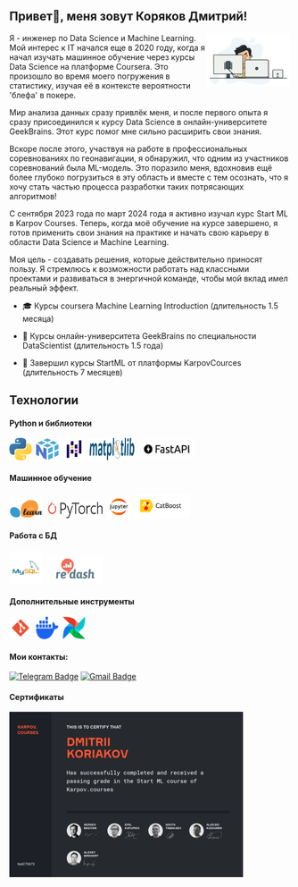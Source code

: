 <!--
**koryakovda/koryakovda** is a ✨ _special_ ✨ repository because its `README.md` (this file) appears on your GitHub profile.

Here are some ideas to get you started:

- 🔭 I’m currently working on ...
- 🌱 I’m currently learning ...
- 👯 I’m looking to collaborate on ...
- 🤔 I’m looking for help with ...
- 💬 Ask me about ...
- 📫 How to reach me: ...
- 😄 Pronouns: ...
- ⚡ Fun fact: ...
-->
## Привет👋, меня зовут Коряков Дмитрий!
<!--Intro Section-->
<img src="https://github.com/abhinav-bohra/abhinav-bohra/blob/main/intro.gif" width="30%" align="right">

Я - инженер по Data Science и Machine Learning. Мой интерес к IT начался еще в 2020 году, когда я начал изучать машинное обучение через курсы Data Science на платформе Coursera. Это произошло во время моего погружения в статистику, изучая её в контексте вероятности 'блефа' в покере.

Мир анализа данных сразу привлёк меня, и после первого опыта я сразу присоединился к курсу Data Science в онлайн-университете GeekBrains. Этот курс помог мне сильно расширить свои знания.

Вскоре после этого, участвуя на работе в профессиональных соревнованиях по геонавигации, я обнаружил, что одним из участников соревнований была ML-модель. Это поразило меня, вдохновив ещё более глубоко погрузиться в эту область и вместе с тем осознать, что я хочу стать частью процесса разработки таких потрясающих алгоритмов!

С сентября 2023 года по март 2024 года я активно изучал курс Start ML в Karpov Courses. Теперь, когда моё обучение на курсе завершено, я готов применить свои знания на практике и начать свою карьеру в области Data Science и Machine Learning.

Моя цель - создавать решения, которые действительно приносят пользу. Я стремлюсь к возможности работать над классными проектами и развиваться в энергичной команде, чтобы мой вклад имел реальный эффект.

- :mortar_board:  Курсы coursera Machine Learning Introduction (длительность 1.5 месяца)

- :brain:  Курсы онлайн-университета GeekBrains по специальности DataScientist (длительность 1.5 года)

- :seedling: Завершил курсы StartML от платформы KarpovCources (длительность 7 месяцев)

<!--Skills Section-->
## Технологии

#### Python и библиотеки
<p align="left">
    <img src="https://github.com/koryakovda/koryakovda/blob/main/icons/python-logo.png" alt="python" width="40" height="40" title="Python" />&nbsp;
    <img src="https://github.com/koryakovda/koryakovda/blob/main/icons/numpy.svg" alt="Numpy" width="40" height="40" title="NumPy" />&nbsp;
    <img src="https://github.com/koryakovda/koryakovda/blob/main/icons/pandas.svg" alt="Pandas" width="40" height="40" title="Pandas" />&nbsp;
    <img src="https://github.com/koryakovda/koryakovda/blob/main/icons/matplotlib.svg" alt="Matplotlib" width="80" height="40" title="Matplotlib" />&nbsp;
        <img src="https://github.com/koryakovda/koryakovda/blob/main/icons/FastAPI.jpg" alt="FastAPI" width="100" height="40" title="FastAPI" />&nbsp;
</p>

#### Машинное обучение
<p align="left">
    <img src="https://github.com/koryakovda/koryakovda/blob/main/icons/scikit learn.png" alt="Scikit Learn" width="60" height="40" title="scikit-learn" />&nbsp;
    <img src="https://github.com/koryakovda/koryakovda/blob/main/icons/pytorch.png" alt="PyTorch" width="100" height="30" title="PyTorch" />&nbsp;
    <img src="https://github.com/koryakovda/koryakovda/blob/main/icons/jupyter.png" alt="Jupyter" width="40" height="40" title="Jupyter" />&nbsp;
    <img src="https://github.com/koryakovda/koryakovda/blob/main/icons/CatBoost.png" alt="CatBoost" width="100" height="45" title="CatBoost" />&nbsp;
</p>

#### Работа с БД
<p align="left">
    <img src="https://github.com/koryakovda/koryakovda/blob/main/icons/mysql.png" alt="Sql" width="60" height="60" title="MySQL" />&nbsp;
    <img src="https://github.com/koryakovda/koryakovda/blob/main/icons/redash.png" alt="redash" width="100" height="50" title="redash" />&nbsp;
</p>

#### Дополнительные инструменты
<p align="left">
    <img src="https://github.com/koryakovda/koryakovda/blob/main/icons/git.svg" alt="Git" width="40" height="40" title="Git" />&nbsp;
    <img src="https://github.com/koryakovda/koryakovda/blob/main/icons/docker-mark-blue.svg" alt="Docker" width="40" height="40" title="Docker" />&nbsp;
    <img src="https://github.com/koryakovda/koryakovda/blob/main/icons/airflow_transparent.png" alt="Airflow" width="40" height="40" title="Airflow" />&nbsp;
</p>

<!--Contact Section-->
#### Мои контакты: 

[![Telegram Badge](https://img.shields.io/badge/-Dmitrii_Koriakov-blue?style=flat&logo=Telegram&logoColor=white)](https://t.me/Dmitriy_Koryakov) [![Gmail Badge](https://img.shields.io/badge/-Gmail-red?style=flat&logo=Gmail&logoColor=white)](mailto:koryakovda@gmail.com)

<!--Certificate Section-->
#### Сертификаты

<p align="left">
    <a href="https://lab.karpov.courses/certificate/7d067bd1-25e0-462c-ac5c-012b54c03339/en/" title="Сертификат доступен по нажатию">
        <img src="https://github.com/koryakovda/koryakovda/blob/main/icons/StartML KC.jpg" alt="StartML" width="419" height="296" />
    </a>
</p>



<!--GitHub Section-->
<!--
### GitHub статистика:

<a href="http://www.github.com/koryakovda"><img src="https://github-readme-stats.vercel.app/api?username=koryakovda&show_icons=true&hide=&count_private=true&title_color=0891b2&text_color=ffffff&icon_color=0891b2&bg_color=1c1917&hide_border=true&show_icons=true" alt="KoriakovDmitrii's GitHub stats" /></a>

-->
